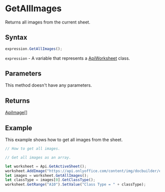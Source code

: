 # GetAllImages

Returns all images from the current sheet.

## Syntax

```javascript
expression.GetAllImages();
```

`expression` - A variable that represents a [ApiWorksheet](../ApiWorksheet.md) class.

## Parameters

This method doesn't have any parameters.

## Returns

[ApiImage](../../ApiImage/ApiImage.md)[]

## Example

This example shows how to get all images from the sheet.

```javascript editor-xlsx
// How to get all images.

// Get all images as an array.

let worksheet = Api.GetActiveSheet();
worksheet.AddImage("https://api.onlyoffice.com/content/img/docbuilder/examples/coordinate_aspects.png", 60 * 36000, 35 * 36000, 0, 2 * 36000, 0, 3 * 36000);
let images = worksheet.GetAllImages();
let classType = images[0].GetClassType();
worksheet.GetRange("A10").SetValue("Class Type = " + classType);
```
